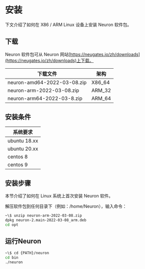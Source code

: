 # 安装

下文介绍了如何在 X86 / ARM Linux 设备上安装 Neuron 软件包。

## 下载

Neuron 软件包可从 Neuron 网站[https://neugates.io/zh/downloads](https://neugates.io/zh/downloads)上下载。

| 下载文件                 | 架构    |
| ----------------------- | ------ |
| neuron-amd64-2022-03-08.zip | X86_64 |
| neuron-arm-2022-03-08.zip   | ARM_32 |
| neuron-arm64-2022-03-8.zip  | ARM_64 |

## 安装条件

| 系统要求      |
| ------------ |
| ubuntu 18.xx |
| ubuntu 20.xx |
| centos 8     |
| centos 9     |

## 安装步骤

本节介绍了如何在 Linux 系统上首次安装 Neuron 软件。

解压软件包到任何目录下（例如：/home/Neuron），输入命令：

```bash
~\$ unzip neuron-arm-2022-03-08.zip
dpkg neuron-2.main-2022-03-08_arm.deb
cd opt
```

## 运行Neuron

```bash
~\$ cd {PATH}/neuron
cd bin
./neuron
```
